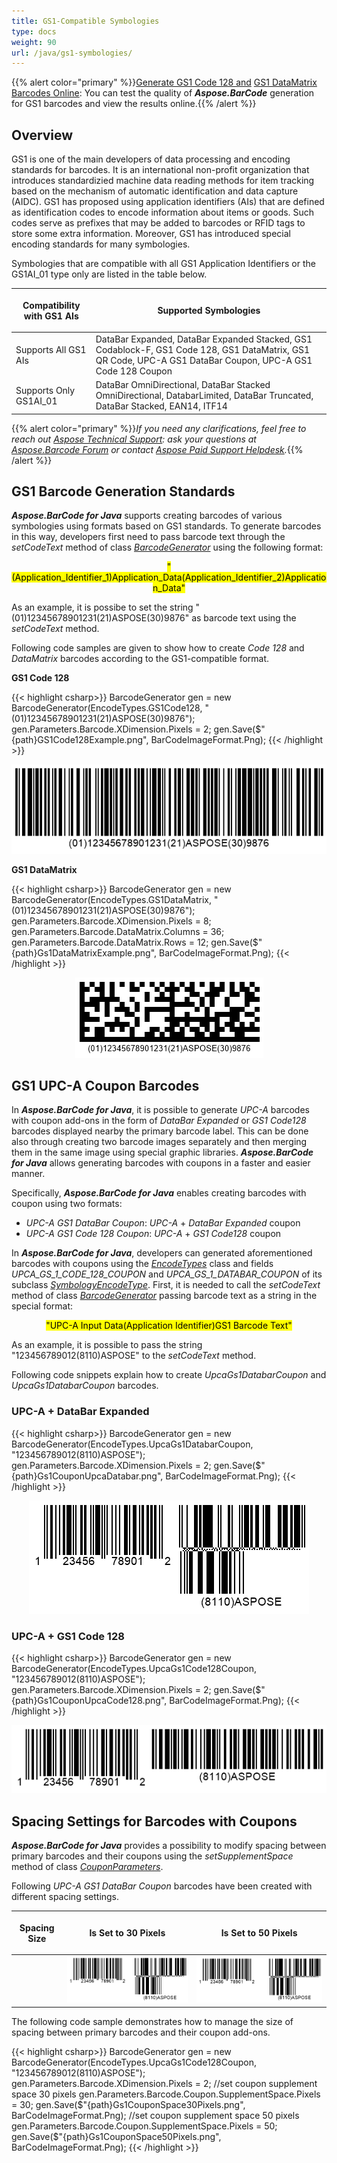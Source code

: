 ```yaml
---
title: GS1-Compatible Symbologies
type: docs
weight: 90
url: /java/gs1-symbologies/
---
```

{{% alert color="primary" %}}[Generate GS1 Code 128 and](https://products.aspose.app/barcode/generate/code128?type=gs1code128) [GS1 DataMatrix Barcodes Online](https://products.aspose.app/barcode/generate/datamatrix?type=gs1datamatrix): You can test the quality of ***Aspose.BarCode*** generation for GS1 barcodes and view the results online.{{% /alert %}}

## **Overview**
GS1 is one of the main developers of data processing and encoding standards for barcodes. It is an international non-profit organization that introduces standardizied machine data reading methods for item tracking based on the mechanism of automatic identification and data capture (AIDC). GS1 has proposed using application identifiers (AIs) that are defined as identification codes to encode information about items or goods. Such codes serve as prefixes that may be added to barcodes or RFID tags to store some extra information. Moreover, GS1 has introduced special encoding standards for many symbologies.  
  
Symbologies that are compatible with all GS1 Application Identifiers or the GS1AI_01 type only are listed in the table below.  
  
|<p align="center">**Compatibility with GS1 AIs**</p>|<p align="center">**Supported Symbologies**</p>|
|---|---|
|Supports All GS1 AIs|DataBar Expanded, DataBar Expanded Stacked, GS1 Codablock-F, GS1 Code 128, GS1 DataMatrix, GS1 QR Code, UPC-A GS1 DataBar Coupon, UPC-A GS1 Code 128 Coupon|
|Supports Only GS1AI_01|DataBar OmniDirectional, DataBar Stacked OmniDirectional, DatabarLimited, DataBar Truncated, DataBar Stacked, EAN14, ITF14|
  
{{% alert color="primary" %}}*If you need any clarifications, feel free to reach out [Aspose Technical Support](/barcode/java/technical-support/): ask your questions at [Aspose.Barcode Forum](https://forum.aspose.com/c/barcode/13) or contact [Aspose Paid Support Helpdesk](https://helpdesk.aspose.com/).*{{% /alert %}}

## **GS1 Barcode Generation Standards**
***Aspose.BarCode for Java*** supports creating barcodes of various symbologies using formats based on GS1 standards. To generate barcodes in this way, developers first need to pass barcode text through the *setCodeText* method of class [*BarcodeGenerator*](https://apireference.aspose.com/barcode/java/com.aspose.barcode.generation/BarcodeGenerator) using the following format:  
<p align="center"><mark>"(Application_Identifier_1)Application_Data(Application_Identifier_2)Application_Data"</mark></p> 

As an example, it is possibe to set the string "(01)12345678901231(21)ASPOSE(30)9876" as barcode text using the *setCodeText* method.  
  
Following code samples are given to show how to create *Code 128* and *DataMatrix* barcodes according to the GS1-compatible format.  
  
**GS1 Code 128**  
   
{{< highlight csharp>}}
BarcodeGenerator gen = new BarcodeGenerator(EncodeTypes.GS1Code128, "(01)12345678901231(21)ASPOSE(30)9876");
gen.Parameters.Barcode.XDimension.Pixels = 2;
gen.Save($"{path}GS1Code128Example.png", BarCodeImageFormat.Png);
{{< /highlight >}}
  
<p align="center"><img src="gs1code128example.png"></p>
  
**GS1 DataMatrix**  
  
{{< highlight csharp>}}
BarcodeGenerator gen = new BarcodeGenerator(EncodeTypes.GS1DataMatrix, "(01)12345678901231(21)ASPOSE(30)9876");
gen.Parameters.Barcode.XDimension.Pixels = 8;
gen.Parameters.Barcode.DataMatrix.Columns = 36;
gen.Parameters.Barcode.DataMatrix.Rows = 12;
gen.Save($"{path}Gs1DataMatrixExample.png", BarCodeImageFormat.Png);
{{< /highlight >}}
  
<p align="center"><img src="gs1datamatrixexample.png"></p>
  
## **GS1 UPC-A Coupon Barcodes**
In ***Aspose.BarCode for Java***, it is possible to generate *UPC-A* barcodes with coupon add-ons in the form of *DataBar Expanded* or *GS1 Code128* barcodes displayed nearby the primary barcode label. This can be done also through creating two barcode images separately and then merging them in the same image using special graphic libraries. ***Aspose.BarCode for Java*** allows generating barcodes with coupons in a faster and easier manner.  
  
Specifically, ***Aspose.BarCode for Java*** enables creating barcodes with coupon using two formats:
- *UPC-A GS1 DataBar Coupon*: *UPC-A* + *DataBar Expanded* coupon
- *UPC-A GS1 Code 128 Coupon*: *UPC-A* + *GS1 Code128* coupon
  
In ***Aspose.BarCode for Java***, developers can generated aforementioned barcodes with coupons using the [*EncodeTypes*](https://apireference.aspose.com/barcode/java/com.aspose.barcode.generation/EncodeTypes) class and fields *UPCA_GS_1_CODE_128_COUPON* and *UPCA_GS_1_DATABAR_COUPON* of its subclass [*SymbologyEncodeType*](https://apireference.aspose.com/barcode/java/com.aspose.barcode.generation/SymbologyEncodeType). First, it is needed to call the *setCodeText* method of class [*BarcodeGenerator*](https://apireference.aspose.com/barcode/java/com.aspose.barcode.generation/BarcodeGenerator) passing barcode text as a string in the special format:  
<p align="center"><mark>"UPC-A Input Data(Application Identifier)GS1 Barcode Text"</mark></p>  
  
As an example, it is possible to pass the string "123456789012(8110)ASPOSE" to the *setCodeText* method. 
  
Following code snippets explain how to create *UpcaGs1DatabarCoupon* and *UpcaGs1DatabarCoupon* barcodes.  
  
### **UPC-A + DataBar Expanded**
{{< highlight csharp>}}
BarcodeGenerator gen = new BarcodeGenerator(EncodeTypes.UpcaGs1DatabarCoupon, "123456789012(8110)ASPOSE");
gen.Parameters.Barcode.XDimension.Pixels = 2;
gen.Save($"{path}Gs1CouponUpcaDatabar.png", BarCodeImageFormat.Png);
{{< /highlight >}}

<p align="center"><img src="gs1couponupcadatabar.png"></p>

### **UPC-A + GS1 Code 128**
{{< highlight csharp>}}
BarcodeGenerator gen = new BarcodeGenerator(EncodeTypes.UpcaGs1Code128Coupon, "123456789012(8110)ASPOSE");
gen.Parameters.Barcode.XDimension.Pixels = 2;
gen.Save($"{path}Gs1CouponUpcaCode128.png", BarCodeImageFormat.Png);
{{< /highlight >}}

<p align="center"><img src="gs1couponupcacode128.png"></p>

## **Spacing Settings for Barcodes with Coupons**
***Aspose.BarCode for Java*** provides a possibility to modify spacing between primary barcodes and their coupons using the *setSupplementSpace* method of class [*CouponParameters*](https://apireference.aspose.com/barcode/java/com.aspose.barcode.generation/CouponParameters).  
  
Following *UPC-A GS1 DataBar Coupon* barcodes have been created with different spacing settings.
     
|<p align="center">**Spacing Size**</p>|<p align="center">**Is Set to 30 Pixels**</p>|<p align="center">**Is Set to 50 Pixels**</p>|
| :-: | :-: | :-: |
| |<img src="gs1couponspace30pixels.png">|<img src="gs1couponspace50pixels.png">|
  
The following code sample demonstrates how to manage the size of spacing between primary barcodes and their coupon add-ons.
    
{{< highlight csharp>}}
BarcodeGenerator gen = new BarcodeGenerator(EncodeTypes.UpcaGs1Code128Coupon, "123456789012(8110)ASPOSE");
gen.Parameters.Barcode.XDimension.Pixels = 2;
//set coupon supplement space 30 pixels
gen.Parameters.Barcode.Coupon.SupplementSpace.Pixels = 30;
gen.Save($"{path}Gs1CouponSpace30Pixels.png", BarCodeImageFormat.Png);
//set coupon supplement space 50 pixels
gen.Parameters.Barcode.Coupon.SupplementSpace.Pixels = 50;
gen.Save($"{path}Gs1CouponSpace50Pixels.png", BarCodeImageFormat.Png);
{{< /highlight >}}
